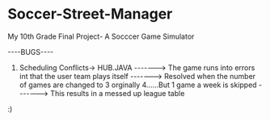 # Soccer-Street-Manager
My 10th Grade Final Project- A Socccer Game Simulator

----BUGS----
1) Scheduling Conflicts-> HUB.JAVA 
-------> The game runs into errors int that the user team plays itself 
-------> Resolved when the number of games are changed to 3 orginally 4......But 1 game a week is skipped
-------> This results in a messed up league table

:)
